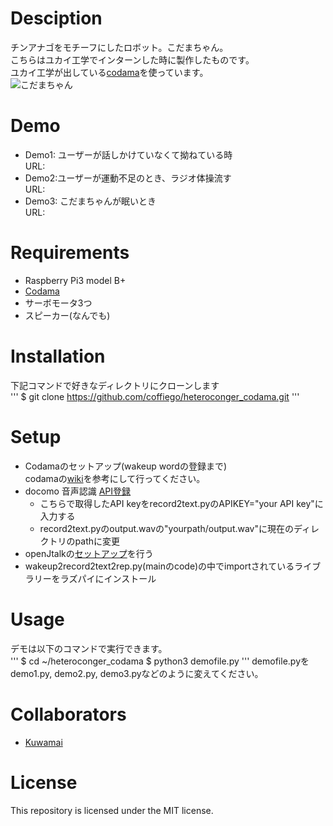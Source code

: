 # Desciption
チンアナゴをモチーフにしたロボット。こだまちゃん。  
こちらはユカイ工学でインターンした時に製作したものです。  
ユカイ工学が出している[codama](https://codama.ux-xu.com/)を使っています。  
![こだまちゃん]()  

# Demo
- Demo1: ユーザーが話しかけていなくて拗ねている時  
URL: 
- Demo2:ユーザーが運動不足のとき、ラジオ体操流す  
URL:
- Demo3: こだまちゃんが眠いとき  
URL: 

# Requirements
- Raspberry Pi3 model B+
- [Codama](https://codama.ux-xu.com/)
- サーボモータ3つ
- スピーカー(なんでも)

# Installation
下記コマンドで好きなディレクトリにクローンします  
'''
$ git clone https://github.com/coffiego/heteroconger_codama.git
'''

# Setup
- Codamaのセットアップ(wakeup wordの登録まで)  
codamaの[wiki](https://github.com/YUKAI/codama-doc-r0/wiki/Codama-Setup)を参考にして行ってください。
- docomo 音声認識 [API登録](https://dev.smt.docomo.ne.jp/?p=docs.api.page&api_name=speech_recognition&p_name=api_usage_scenario)  
	- こちらで取得したAPI keyをrecord2text.pyのAPIKEY="your API key"に入力する
	- record2text.pyのoutput.wavの"yourpath/output.wav"に現在のディレクトリのpathに変更
- openJtalkの[セットアップ](https://qiita.com/coffiego/items/4fc3b0be78fcded3eef0)を行う
- wakeup2record2text2rep.py(mainのcode)の中でimportされているライブラリーをラズパイにインストール

# Usage
デモは以下のコマンドで実行できます。  
'''
$ cd ~/heteroconger_codama
$ python3 demofile.py
'''
demofile.pyをdemo1.py, demo2.py, demo3.pyなどのように変えてください。

# Collaborators
- [Kuwamai](https://github.com/Kuwamai)

# License
This repository is licensed under the MIT license.

